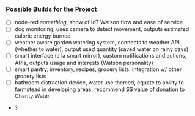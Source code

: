 ### Possible Builds for the Project

- [ ] node-red _something_, show of IoT Watson flow and ease of service
- [ ] dog monitoring, uses camera to detect movement, outputs estimated caloric energy burned
- [ ] weather aware garden watering system, connects to weather API (whether to water), output used quantity (saved water on rainy days)
- [ ] smart interface (a la smart mirror), custom notifications and actions, APIs, outputs usage and interests (Watson personality)
- [ ] smart pantry, inventory, recipes, grocery lists, integration w/ other grocery lists
- [ ] bathroom distraction device, water use themed, equate to ability to farmstead in developing areas, recommend $$ value of donation to Charity Water
- ?
